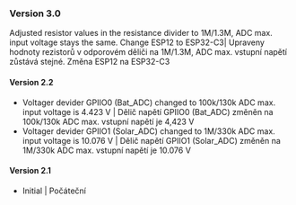### Version 3.0
Adjusted resistor values in the resistance divider to 1M/1.3M, ADC max. input voltage stays the same. Change ESP12 to ESP32-C3| Upraveny hodnoty rezistorů v odporovém děliči na 1M/1.3M, ADC max. vstupní napětí zůstává stejné. Změna ESP12 na ESP32-C3
#### Version 2.2
- Voltager devider GPIIO0 (Bat_ADC) changed to 100k/130k ADC max. input voltage is 4.423 V | Dělič napětí GPIIO0 (Bat_ADC) změněn na 100k/130k ADC max. vstupní napětí je 4,423 V
- Voltager devider GPIIO1 (Solar_ADC) changed to 1M/330k ADC max. input voltage is 10.076 V | Dělič napětí GPIIO1 (Solar_ADC) změněn na 1M/330k ADC max. vstupní napětí je 10.076 V
#### Version 2.1
- Initial | Počáteční